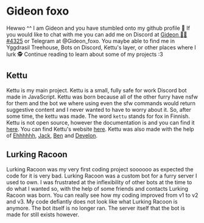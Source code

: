 # Gideon foxo

Hewwo ^^ I am Gideon and you have stumbled onto my github profile :eyes: If you would like to chat with me you can add me on Discord at [Gideon :blue_heart::orange_heart:#4325](https://discord.com/users/524371727812263948) or Telegram at @Gideon_foxo. You maybe able to find me in Yggdrasil Treehouse, Bots on Discord, Kettu's layer, or other places where I lurk :detective: Continue reading to learn about some of my projects :3

## Kettu 

Kettu is my main project. Kettu is a small, fully safe for work Discord bot made in JavaScript. Kettu was born because all of the other furry have nsfw for them and the bot we where using even the sfw commands would return suggestive content and I never wanted to have to worry about it. So, after some time, the kettu was made. The word `kettu` stands for fox in Finnish. Kettu is not open source, however the documentation is and you can find it [here](https://github.com/LachlanWalls/kettu-docs). You can find Kettu's website [here](https://kettu.cc/). Kettu was also made with the help of [Ehhhhhh](https://github.com/LachlanWalls), [Jack](https://github.com/Jack073), [Ben](https://github.com/Benricheson101) and [Develon](https://gitlab.com/Develon5543).

## Lurking Racoon

Lurking Racoon was my very first coding project soooooo as expected the code for it is very bad. Lurking Racoon was a custom bot for a furry server I used to own. I was frustrated at the inflexibility of other bots at the time to do what I wanted so, with the help of some friends and contacts Lurking Racoon was born. You can really see how my coding improved from v1 to v2 and v3. My code defiantly does not look like what Lurking Racoon is anymore. The bot itself is no longer ran. The server itself that the bot is made for still exists however. 
